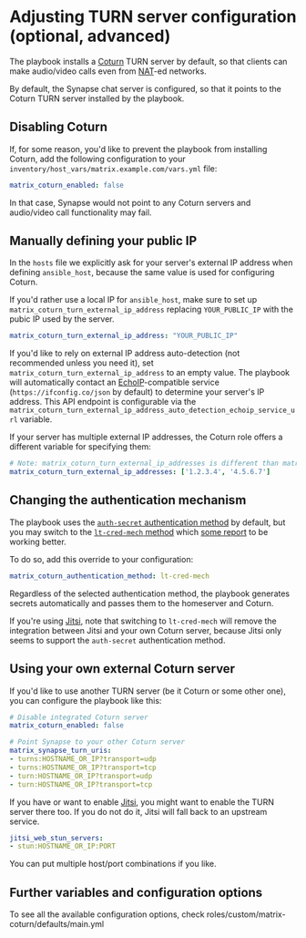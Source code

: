 # Adjusting TURN server configuration (optional, advanced)

The playbook installs a [Coturn](https://github.com/coturn/coturn) TURN server by default, so that clients can make audio/video calls even from [NAT](https://en.wikipedia.org/wiki/Network_address_translation)-ed networks.

By default, the Synapse chat server is configured, so that it points to the Coturn TURN server installed by the playbook.

## Disabling Coturn

If, for some reason, you'd like to prevent the playbook from installing Coturn, add the following configuration to your `inventory/host_vars/matrix.example.com/vars.yml` file:

```yaml
matrix_coturn_enabled: false
```

In that case, Synapse would not point to any Coturn servers and audio/video call functionality may fail.

## Manually defining your public IP

In the `hosts` file we explicitly ask for your server's external IP address when defining `ansible_host`, because the same value is used for configuring Coturn.

If you'd rather use a local IP for `ansible_host`, make sure to set up `matrix_coturn_turn_external_ip_address` replacing `YOUR_PUBLIC_IP` with the pubic IP used by the server.

```yaml
matrix_coturn_turn_external_ip_address: "YOUR_PUBLIC_IP"
```

If you'd like to rely on external IP address auto-detection (not recommended unless you need it), set `matrix_coturn_turn_external_ip_address` to an empty value. The playbook will automatically contact an [EchoIP](https://github.com/mpolden/echoip)-compatible service (`https://ifconfig.co/json` by default) to determine your server's IP address. This API endpoint is configurable via the `matrix_coturn_turn_external_ip_address_auto_detection_echoip_service_url` variable.

If your server has multiple external IP addresses, the Coturn role offers a different variable for specifying them:

```yaml
# Note: matrix_coturn_turn_external_ip_addresses is different than matrix_coturn_turn_external_ip_address
matrix_coturn_turn_external_ip_addresses: ['1.2.3.4', '4.5.6.7']
```

## Changing the authentication mechanism

The playbook uses the [`auth-secret` authentication method](https://github.com/coturn/coturn/blob/873cabd6a2e5edd7e9cc5662cac3ffe47fe87a8e/README.turnserver#L186-L199) by default, but you may switch to the [`lt-cred-mech` method](https://github.com/coturn/coturn/blob/873cabd6a2e5edd7e9cc5662cac3ffe47fe87a8e/README.turnserver#L178) which [some report](https://github.com/spantaleev/matrix-docker-ansible-deploy/issues/3191) to be working better.

To do so, add this override to your configuration:

```yaml
matrix_coturn_authentication_method: lt-cred-mech
```

Regardless of the selected authentication method, the playbook generates secrets automatically and passes them to the homeserver and Coturn.

If you're using [Jitsi](./configuring-playbook-jitsi.md), note that switching to `lt-cred-mech` will remove the integration between Jitsi and your own Coturn server, because Jitsi only seems to support the `auth-secret` authentication method.

## Using your own external Coturn server

If you'd like to use another TURN server (be it Coturn or some other one), you can configure the playbook like this:

```yaml
# Disable integrated Coturn server
matrix_coturn_enabled: false

# Point Synapse to your other Coturn server
matrix_synapse_turn_uris:
- turns:HOSTNAME_OR_IP?transport=udp
- turns:HOSTNAME_OR_IP?transport=tcp
- turn:HOSTNAME_OR_IP?transport=udp
- turn:HOSTNAME_OR_IP?transport=tcp
```

If you have or want to enable [Jitsi](configuring-playbook-jitsi.md), you might want to enable the TURN server there too. If you do not do it, Jitsi will fall back to an upstream service.

```yaml
jitsi_web_stun_servers:
- stun:HOSTNAME_OR_IP:PORT
```
You can put multiple host/port combinations if you like.

## Further variables and configuration options
To see all the available configuration options, check roles/custom/matrix-coturn/defaults/main.yml
